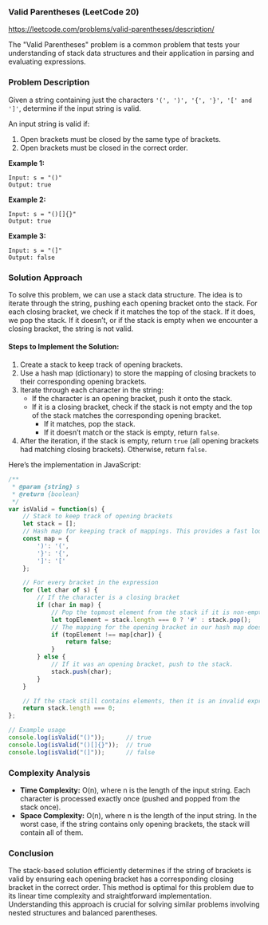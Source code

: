 ### Valid Parentheses (LeetCode 20)

https://leetcode.com/problems/valid-parentheses/description/

The "Valid Parentheses" problem is a common problem that tests your understanding of stack data structures and their application in parsing and evaluating expressions. 

### Problem Description

Given a string containing just the characters `'(', ')', '{', '}', '[' and ']'`, determine if the input string is valid.

An input string is valid if:
1. Open brackets must be closed by the same type of brackets.
2. Open brackets must be closed in the correct order.

**Example 1:**
```
Input: s = "()"
Output: true
```

**Example 2:**
```
Input: s = "()[]{}"
Output: true
```

**Example 3:**
```
Input: s = "(]"
Output: false
```

### Solution Approach

To solve this problem, we can use a stack data structure. The idea is to iterate through the string, pushing each opening bracket onto the stack. For each closing bracket, we check if it matches the top of the stack. If it does, we pop the stack. If it doesn’t, or if the stack is empty when we encounter a closing bracket, the string is not valid.

#### Steps to Implement the Solution:

1. Create a stack to keep track of opening brackets.
2. Use a hash map (dictionary) to store the mapping of closing brackets to their corresponding opening brackets.
3. Iterate through each character in the string:
   - If the character is an opening bracket, push it onto the stack.
   - If it is a closing bracket, check if the stack is not empty and the top of the stack matches the corresponding opening bracket.
     - If it matches, pop the stack.
     - If it doesn’t match or the stack is empty, return `false`.
4. After the iteration, if the stack is empty, return `true` (all opening brackets had matching closing brackets). Otherwise, return `false`.

Here’s the implementation in JavaScript:

```javascript
/**
 * @param {string} s
 * @return {boolean}
 */
var isValid = function(s) {
    // Stack to keep track of opening brackets
    let stack = [];
    // Hash map for keeping track of mappings. This provides a fast lookup of matching brackets.
    const map = {
        ')': '(',
        '}': '{',
        ']': '['
    };

    // For every bracket in the expression
    for (let char of s) {
        // If the character is a closing bracket
        if (char in map) {
            // Pop the topmost element from the stack if it is non-empty, otherwise assign a dummy value
            let topElement = stack.length === 0 ? '#' : stack.pop();
            // The mapping for the opening bracket in our hash map does not match the top element of the stack, return false
            if (topElement !== map[char]) {
                return false;
            }
        } else {
            // If it was an opening bracket, push to the stack.
            stack.push(char);
        }
    }

    // If the stack still contains elements, then it is an invalid expression.
    return stack.length === 0;
};

// Example usage
console.log(isValid("()"));      // true
console.log(isValid("()[]{}"));  // true
console.log(isValid("(]"));      // false
```

### Complexity Analysis

- **Time Complexity:** O(n), where n is the length of the input string. Each character is processed exactly once (pushed and popped from the stack once).
- **Space Complexity:** O(n), where n is the length of the input string. In the worst case, if the string contains only opening brackets, the stack will contain all of them.

### Conclusion

The stack-based solution efficiently determines if the string of brackets is valid by ensuring each opening bracket has a corresponding closing bracket in the correct order. This method is optimal for this problem due to its linear time complexity and straightforward implementation. Understanding this approach is crucial for solving similar problems involving nested structures and balanced parentheses.